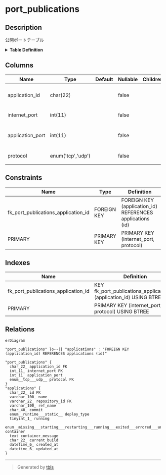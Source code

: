 # port_publications

## Description

公開ポートテーブル

<details>
<summary><strong>Table Definition</strong></summary>

```sql
CREATE TABLE `port_publications` (
  `application_id` char(22) NOT NULL COMMENT 'アプリケーションID',
  `internet_port` int(11) NOT NULL COMMENT '公開側ポート',
  `application_port` int(11) NOT NULL COMMENT 'アプリケーション側ポート',
  `protocol` enum('tcp','udp') NOT NULL COMMENT 'プロトコル',
  PRIMARY KEY (`internet_port`,`protocol`),
  KEY `fk_port_publications_application_id` (`application_id`),
  CONSTRAINT `fk_port_publications_application_id` FOREIGN KEY (`application_id`) REFERENCES `applications` (`id`)
) ENGINE=InnoDB DEFAULT CHARSET=utf8mb4 COLLATE=utf8mb4_general_ci COMMENT='公開ポートテーブル'
```

</details>

## Columns

| Name | Type | Default | Nullable | Children | Parents | Comment |
| ---- | ---- | ------- | -------- | -------- | ------- | ------- |
| application_id | char(22) |  | false |  | [applications](applications.md) | アプリケーションID |
| internet_port | int(11) |  | false |  |  | 公開側ポート |
| application_port | int(11) |  | false |  |  | アプリケーション側ポート |
| protocol | enum('tcp','udp') |  | false |  |  | プロトコル |

## Constraints

| Name | Type | Definition |
| ---- | ---- | ---------- |
| fk_port_publications_application_id | FOREIGN KEY | FOREIGN KEY (application_id) REFERENCES applications (id) |
| PRIMARY | PRIMARY KEY | PRIMARY KEY (internet_port, protocol) |

## Indexes

| Name | Definition |
| ---- | ---------- |
| fk_port_publications_application_id | KEY fk_port_publications_application_id (application_id) USING BTREE |
| PRIMARY | PRIMARY KEY (internet_port, protocol) USING BTREE |

## Relations

```mermaid
erDiagram

"port_publications" }o--|| "applications" : "FOREIGN KEY (application_id) REFERENCES applications (id)"

"port_publications" {
  char_22_ application_id FK
  int_11_ internet_port PK
  int_11_ application_port
  enum__tcp___udp__ protocol PK
}
"applications" {
  char_22_ id PK
  varchar_100_ name
  varchar_22_ repository_id FK
  varchar_100_ ref_name
  char_40_ commit
  enum__runtime___static__ deploy_type
  tinyint_1_ running
  enum__missing___starting___restarting___running___exited___errored___unknown__ container
  text container_message
  char_22_ current_build
  datetime_6_ created_at
  datetime_6_ updated_at
}
```

---

> Generated by [tbls](https://github.com/k1LoW/tbls)
